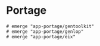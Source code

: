 # Portage

```
# emerge "app-portage/gentoolkit"
# emerge "app-portage/genlop"
# emerge "app-portage/eix"
```
